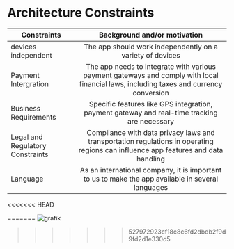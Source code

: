 # Architecture Constraints #

Constraints      | Background and/or motivation       |
| ------------- |:-------------------:|
|devices independent| 	The app should work independently on a variety of devices |
| Payment Intergration|The app needs to integrate with various payment gateways and comply with local financial laws, including taxes and currency conversion |
|Business Requirements |Specific features like GPS integration, payment gateway and real-time tracking are necessary|
|Legal and Regulatory Constraints | Compliance with data privacy laws and transportation regulations in operating regions can influence app features and data handling|
|Language | As an international company, it is important to us to make the app available in several languages


<<<<<<< HEAD


=======
![grafik](https://github.com/Csisko3/SWARC-CarCompass/assets/131276050/aae99965-4531-4c89-83cd-a0c39f8d52ca)
>>>>>>> 527972923cf18c8c6fd2dbdb2f9d9fd2d1e330d5
